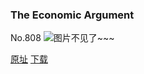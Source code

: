 ### The Economic Argument
No.808
![图片不见了~~~](https://imgs.xkcd.com/comics/the_economic_argument.png)

[原址](https://xkcd.com//808) [下载](https://imgs.xkcd.com/comics/the_economic_argument.png)


